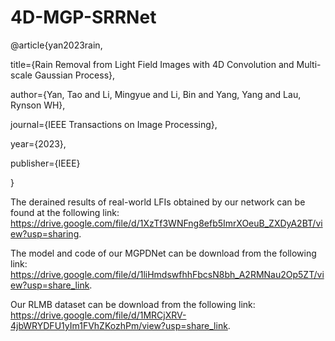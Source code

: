# 4D-MGP-SRRNet

@article{yan2023rain,  

  title={Rain Removal from Light Field Images with 4D Convolution and Multi-scale Gaussian Process},  
  
  author={Yan, Tao and Li, Mingyue and Li, Bin and Yang, Yang and Lau, Rynson WH},  
  
  journal={IEEE Transactions on Image Processing},  
  
  year={2023},  
  
  publisher={IEEE}  
  
}



The derained results of real-world LFIs obtained by our network can be found at the following link:   https://drive.google.com/file/d/1XzTf3WNFng8efb5ImrXOeuB_ZXDyA2BT/view?usp=sharing.


The model and code of our MGPDNet can be download from the following link:   
https://drive.google.com/file/d/1liHmdswfhhFbcsN8bh_A2RMNau2Op5ZT/view?usp=share_link.  


Our RLMB dataset can be download from the following link:   
https://drive.google.com/file/d/1MRCjXRV-4jbWRYDFU1yIm1FVhZKozhPm/view?usp=share_link.
